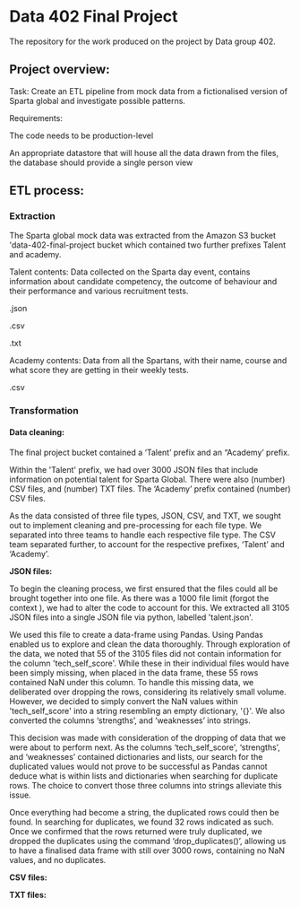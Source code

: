 # Data 402 Final Project
The repository for the work produced on the project by Data group 402. <br>

## Project overview: 

Task: Create an ETL pipeline from mock data from a fictionalised version of Sparta global and investigate possible patterns. <br>

Requirements: <br>

The code needs to be production-level <br>

An appropriate datastore that will house all the data drawn from the files, the database should provide a single person view <br>


## ETL process: 

### Extraction 

The Sparta global mock data was extracted from the Amazon S3 bucket 'data-402-final-project bucket which contained two further prefixes Talent and academy. <br>

Talent contents: Data collected on the Sparta day event, contains information about candidate competency, the outcome of behaviour and their performance and various recruitment tests. <br>

.json <br>

.csv <br>

.txt <br> 

Academy contents: Data from all the Spartans, with their name, course and what score they are getting in their weekly tests. <br>

.csv <br>

 

### Transformation 

#### Data cleaning: 

The final project bucket contained a ‘Talent’ prefix and an “Academy’ prefix. <br>

Within the 'Talent' prefix, we had over 3000 JSON files that include information on potential talent for Sparta Global. There were also (number) CSV files, and (number) TXT files. The ‘Academy’ prefix contained (number) CSV files. <br>

As the data consisted of three file types, JSON, CSV, and TXT, we sought out to implement cleaning and pre-processing for each file type. We separated into three teams to handle each respective file type. The CSV team separated further, to account for the respective prefixes, ‘Talent’ and ‘Academy’. <br>

 

**JSON files:** 

To begin the cleaning process, we first ensured that the files could all be brought together into one file. As there was a 1000 file limit  (forgot the context ), we had to alter the code to account for this. We extracted all 3105 JSON files into a single JSON file via python, labelled 'talent.json'. <br> 

We used this file to create a data-frame using Pandas. Using Pandas enabled us to explore and clean the data thoroughly. Through exploration of the data, we noted that 55 of the 3105 files did not contain information for the column 'tech_self_score'. While these in their individual files would have been simply missing, when placed in the data frame, these 55 rows contained NaN under this column. To handle this missing data, we deliberated over dropping the rows, considering its relatively small volume. However, we decided to simply convert the NaN values within 'tech_self_score' into a string resembling an empty dictionary, '{}'. We also converted the columns ‘strengths’, and ‘weaknesses’ into strings. <br>

This decision was made with consideration of the dropping of data that we were about to perform next.  As the columns ‘tech_self_score', ‘strengths’, and ‘weaknesses’ contained dictionaries and lists, our search for the duplicated values would not prove to be successful as Pandas cannot deduce what is within lists and dictionaries when searching for duplicate rows. The choice to convert those three columns into strings alleviate this issue. <br>

Once everything had become a string, the duplicated rows could then be found. In searching for duplicates, we found 32 rows indicated as such. Once we confirmed that the rows returned were truly duplicated, we dropped the duplicates using the command ‘drop_duplicates()’, allowing us to have a finalised data frame with still over 3000 rows, containing no NaN values, and no duplicates. <br>

 

**CSV files:** 

 

**TXT files:** 

